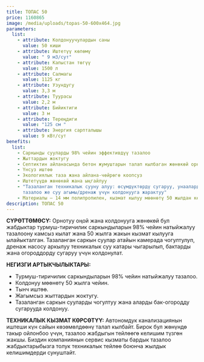 ```yaml
---
title: ТОПАС 50
price: 1160865
image: /media/uploads/topas-50-600x464.jpg
parameters:
  list:
    - attribute: Колдонуучулардын саны
      value: 50 киши
    - attribute: Иштетүү көлөмү
      value: " 9 м3/сут"
    - attribute: Капыстан төгүү
      value: 1500 л
    - attribute: Салмагы
      value: 1125 кг
    - attribute: Узундугу
      value: 3,3 м
    - attribute: Туурасы
      value: 2,2 м
    - attribute: Бийиктиги
      value: 3 м
    - attribute: Тереңдиги
      value: "125 см "
    - attribute: Энергия сарпталышы
      value: 9 кВт/сут
benefits:
  list:
    - Саркынды сууларды 98% чейин эффективдүү тазалоо
    - Жыттардын жоктугу
    - Септиктин айланасында бетон жумуштарын талап кылбаган жөнөкөй орнотуу
    - Үнсуз иштөө
    - Экологиялык таза жана айлана-чөйрөгө коопсуз
    - Иштетүүдө жөнөкөй жана ыңгайлуу
    - "Тазаланган техникалык сууну алуу: өсүмдүктөрдү сугаруу, унааларды жууп
      тазалоо же суу агымы/дренаж үчүн колдонууга жарактуу"
    - Материалы – 14 мм полипропилен, кызмат кылуу мөөнөтү 50 жылдан кем эмес
description: ТОПАС 50
---
```



**СҮРӨТТӨМӨСҮ:**
Орнотуу оңой жана колдонууга жөнөкөй бул жабдыктар турмуш-тиричилик саркындыларын 98% чейин натыйжалуу тазалоону камсыз кылат жана 50 жылга жакын кызмат кылууга ылайыкталган.
Тазаланган саркын суулар атайын камерада чогултулуп, дренаж насосу аркылуу техникалык суу катары чыгарылып, бактарды жана огороддорду сугаруу үчүн колдонулат.

**НЕГИЗГИ АРТЫКЧЫЛЫКТАРЫ:**

* Турмуш-тиричилик саркындыларын 98% чейин натыйжалуу тазалоо.
* Колдонуу мөөнөтү 50 жылга чейин.
* Тынч иштөө.
* Жагымсыз жыттардын жоктугу.
* Тазаланган саркын сууларды чогултуу жана аларды бак-огородду сугарууда колдонуу.

**ТЕХНИКАЛЫК КЫЗМАТ КӨРСӨТҮҮ:**
Автономдук канализациянын иштеши күн сайын көзөмөлдөөнү талап кылбайт. Бирок бул жөнүндө такыр ойлонбоо үчүн, тазалоо жабдыгын тейлөөгө келишим түзгөн жакшы. Биздин компаниянын сервис кызматы бардык тазалоо жабдыктарыбызга толук техникалык тейлөө боюнча жылдык келишимдерди сунуштайт.
